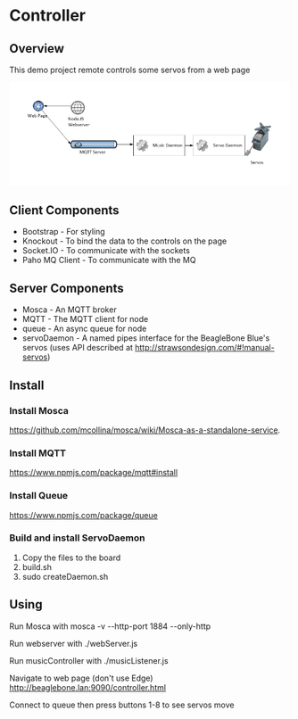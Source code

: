 # Controller

## Overview

This demo project remote controls some servos from a web page

![System Diagram](SystemDiagram.png)

## Client Components

* Bootstrap - For styling
* Knockout - To bind the data to the controls on the page
* Socket.IO - To communicate with the sockets
* Paho MQ Client - To communicate with the MQ

## Server Components
* Mosca - An MQTT broker
* MQTT - The MQTT client for node
* queue - An async queue for node
* servoDaemon - A named pipes interface for the BeagleBone Blue's servos (uses API described at http://strawsondesign.com/#!manual-servos)

## Install
### Install Mosca
https://github.com/mcollina/mosca/wiki/Mosca-as-a-standalone-service.

### Install MQTT
https://www.npmjs.com/package/mqtt#install

### Install Queue
https://www.npmjs.com/package/queue

### Build and install ServoDaemon
1. Copy the files to the board
1. build.sh 
1. sudo createDaemon.sh 

## Using

Run Mosca with
 mosca -v --http-port 1884 --only-http

Run webserver with
./webServer.js

Run musicController with
./musicListener.js

Navigate to web page (don't use Edge)
http://beaglebone.lan:9090/controller.html

Connect to queue then press buttons 1-8 to see servos move

